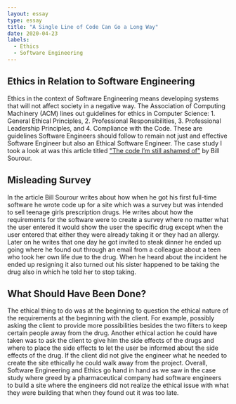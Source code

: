 ```yaml
---
layout: essay
type: essay
title: "A Single Line of Code Can Go a Long Way"
date: 2020-04-23
labels:
  - Ethics
  - Software Engineering
---
```


## Ethics in Relation to Software Engineering 

Ethics in the context of Software Engineering means developing systems that will not affect society in a negative way. The Association of Computing Machinery (ACM) lines out guidelines for ethics in Computer Science: 1. General Ethical Principles, 2. Professional Responsibilities, 3. Professional Leadership Principles, and 4. Compliance with the Code. These are guidelines Software Engineers should follow to remain not just and effective Software Engineer but also an Ethical Software Engineer. The case study I took a look at was this article titled <a href="https://www.freecodecamp.org/news/the-code-im-still-ashamed-of-e4c021dff55e/#.tsjl7lkxy">"The code I’m still ashamed of"</a> by Bill Sourour. 

## Misleading Survey

In the article Bill Sourour writes about how when he got his first full-time software he wrote code up for a site which was a survey but was intended to sell teenage girls prescription drugs. He writes about how the requirements for the software were to create a survey where no matter what the user entered it would show the user the specific drug except when the user entered that either they were already taking it or they had an allergy. Later on he writes that one day he got invited to steak dinner he ended up going where he found out through an email from a colleague about a teen who took her own life due to the drug. When he heard about the incident he ended up resigning it also turned out his sister happened to be taking the drug also in which he told her to stop taking. 

## What Should Have Been Done?

The ethical thing to do was at the beginning to question the ethical nature of the requirements at the beginning with the client. For example, possibly asking the client to provide more possibilities besides the two filters to keep certain people away from the drug. Another ethical action he could have taken was to ask the client to give him the side effects of the drugs and where to place the side effects to let the user be informed about the side effects of the drug. If the client did not give the engineer what he needed to create the site ethically he could walk away from the project. Overall, Software Engineering and Ethics go hand in hand as we saw in the case study where greed by a pharmaceutical company had software engineers to build a site where the engineers did not realize the ethical issue with what they were building that when they found out it was too late.
